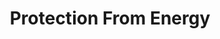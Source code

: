 ---
title: "Protection From Energy"
permalink: /spells/protection-from-energy/
tags:
  - Spell
  - 3rd Level
  - Abjuration
available_for:
  - Cleric
  - Druid
  - Ranger
  - Sorcerer
  - Wizard
level: "3rd Level"
school: "Abjuration"
range: "Touch"
comp:
  - V
  - S
duration: "1 Hour"
concentration: true
description: |
  For the duration, the willing creature you touch has resistance to one damage type of your choice: acid, cold, fire, lightning, or thunder.
excerpt: "For the duration, the willing creature you touch has resistance to one damage type of your choice: acid, cold, fire, lightning, or thunder."
source: "Basic Rules"
---